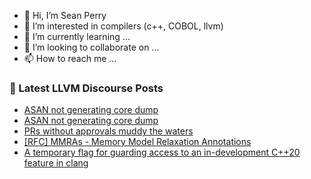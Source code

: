 - 👋 Hi, I’m Sean Perry
- 👀 I’m interested in compilers (c++, COBOL, llvm)
- 🌱 I’m currently learning ...
- 💞️ I’m looking to collaborate on ...
- 📫 How to reach me ...

<!---
s66perry/s66perry is a ✨ special ✨ repository because its `README.md` (this file) appears on your GitHub profile.
You can click the Preview link to take a look at your changes.
--->
### 📕 Latest LLVM Discourse Posts

<!-- DISCOURSE-LLVM:START -->
- [ASAN not generating core dump](https://discourse.llvm.org/t/asan-not-generating-core-dump/76645#post_3)
- [ASAN not generating core dump](https://discourse.llvm.org/t/asan-not-generating-core-dump/76645#post_2)
- [PRs without approvals muddy the waters](https://discourse.llvm.org/t/prs-without-approvals-muddy-the-waters/76656#post_18)
- [[RFC] MMRAs - Memory Model Relaxation Annotations](https://discourse.llvm.org/t/rfc-mmras-memory-model-relaxation-annotations/76361#post_6)
- [A temporary flag for guarding access to an in-development C++20 feature in clang](https://discourse.llvm.org/t/a-temporary-flag-for-guarding-access-to-an-in-development-c-20-feature-in-clang/76597#post_7)
<!-- DISCOURSE-LLVM:END -->
